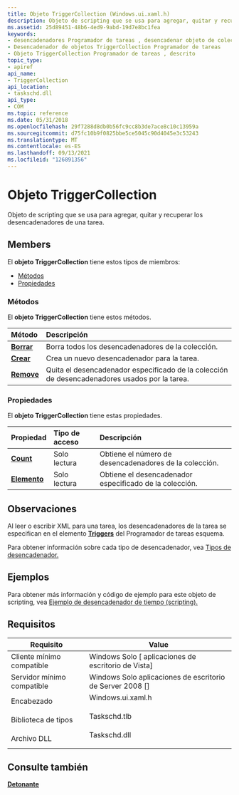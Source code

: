 ```yaml
---
title: Objeto TriggerCollection (Windows.ui.xaml.h)
description: Objeto de scripting que se usa para agregar, quitar y recuperar los desencadenadores de una tarea.
ms.assetid: 25d89451-48b6-4ed9-9abd-19d7e8bc1fea
keywords:
- desencadenadores Programador de tareas , desencadenar objeto de colección
- Desencadenador de objetos TriggerCollection Programador de tareas
- Objeto TriggerCollection Programador de tareas , descrito
topic_type:
- apiref
api_name:
- TriggerCollection
api_location:
- taskschd.dll
api_type:
- COM
ms.topic: reference
ms.date: 05/31/2018
ms.openlocfilehash: 29f7288d8db0b56fc9cc8b3de7ace8c10c13959a
ms.sourcegitcommit: d75fc10b9f0825bbe5ce5045c90d4045e3c53243
ms.translationtype: MT
ms.contentlocale: es-ES
ms.lasthandoff: 09/13/2021
ms.locfileid: "126891356"
---
```

# <a name="triggercollection-object"></a>Objeto TriggerCollection

Objeto de scripting que se usa para agregar, quitar y recuperar los desencadenadores de una tarea.

## <a name="members"></a>Members

El **objeto TriggerCollection** tiene estos tipos de miembros:

-   [Métodos](#methods)
-   [Propiedades](#properties)

### <a name="methods"></a>Métodos

El **objeto TriggerCollection** tiene estos métodos.



| Método                                     | Descripción                                                                                |
|:-------------------------------------------|:-------------------------------------------------------------------------------------------|
| [**Borrar**](triggercollection-clear.md)   | Borra todos los desencadenadores de la colección.<br/>                                        |
| [**Crear**](triggercollection-create.md) | Crea un nuevo desencadenador para la tarea.<br/>                                             |
| [**Remove**](triggercollection-remove.md) | Quita el desencadenador especificado de la colección de desencadenadores usados por la tarea.<br/> |



 

### <a name="properties"></a>Propiedades

El **objeto TriggerCollection** tiene estas propiedades.



| Propiedad                                            | Tipo de acceso          | Descripción                                                |
|:----------------------------------------------------|:---------------------|:-----------------------------------------------------------|
| [**Count**](triggercollection-count.md)<br/> | Solo lectura<br/> | Obtiene el número de desencadenadores de la colección.<br/>  |
| [**Elemento**](triggercollection-item.md)<br/>   | Solo lectura<br/> | Obtiene el desencadenador especificado de la colección.<br/> |



 

## <a name="remarks"></a>Observaciones

Al leer o escribir XML para una tarea, los desencadenadores de la tarea se especifican en el elemento [**Triggers**](taskschedulerschema-triggers-tasktype-element.md) del Programador de tareas esquema.

Para obtener información sobre cada tipo de desencadenador, vea [Tipos de desencadenador.](trigger-types.md)

## <a name="examples"></a>Ejemplos

Para obtener más información y código de ejemplo para este objeto de scripting, vea [Ejemplo de desencadenador de tiempo (scripting).](time-trigger-example--scripting-.md)

## <a name="requirements"></a>Requisitos



| Requisito | Value |
|-------------------------------------|----------------------------------------------------------------------------------------------|
| Cliente mínimo compatible<br/> | Windows Solo \[ aplicaciones de escritorio de Vista\]<br/>                                               |
| Servidor mínimo compatible<br/> | Windows Solo aplicaciones de escritorio de Server 2008 \[\]<br/>                                         |
| Encabezado<br/>                   | <dl> <dt>Windows.ui.xaml.h</dt> </dl> |
| Biblioteca de tipos<br/>             | <dl> <dt>Taskschd.tlb</dt> </dl>      |
| Archivo DLL<br/>                      | <dl> <dt>Taskschd.dll</dt> </dl>      |



## <a name="see-also"></a>Consulte también

<dl> <dt>

[**Detonante**](trigger.md)
</dt> </dl>

 

 





